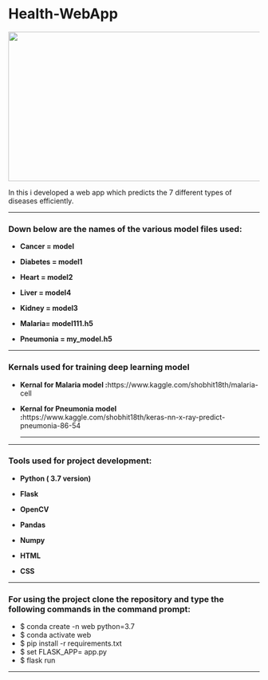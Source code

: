 # Health-WebApp

<img src="https://www.botreetechnologies.com/blog/wp-content/uploads/2020/08/machine-learning-for-healthcare.jpg" width="1100" height="300" />

<p>In this i developed a web app which predicts the 7 different types of diseases efficiently.</p>

<hr>
<h3> Down below are the names of the various model files used:</h3>
<ul>
<li><p><b>Cancer = model</b></p></li>
<li><p><b>Diabetes = model1</b></p></li>
<li><p><b>Heart = model2</b></p></li>
<li><p><b>Liver = model4</b></p></li>
<li><p><b>Kidney = model3</b></p></li>

<li><p><b>Malaria= model111.h5</b></p></li>
<li><p><b>Pneumonia = my_model.h5</b></p></li>
</ul>
<hr>

<h3> Kernals used for training deep learning model </h3>
<ul>
<li><p><b>Kernal for Malaria model :</b>https://www.kaggle.com/shobhit18th/malaria-cell</p></li>

<li><p><b>Kernal for Pneumonia model :</b>https://www.kaggle.com/shobhit18th/keras-nn-x-ray-predict-pneumonia-86-54</p></li>
<hr>
</ul>

<hr>

<h3> Tools used for project development: </h3>
<ul>
<li><p><b>Python ( 3.7 version)</b></p></li>
<li><p><b>Flask</b></p></li>
<li><p><b>OpenCV</b></p></li>
<li><p><b>Pandas</b></p></li>
<li><p><b>Numpy</b></p></li>
<li><p><b>HTML</b></p></li>
<li><p><b>CSS</b></p></li>
</ul>

<hr>
 <h3> For using the project clone the repository and type the following commands in the command prompt: </h3>
 <ul>
 <li> $ conda create -n web python=3.7</li>
 <li> $ conda activate web</li>
 <li> $ pip install -r requirements.txt</li>
  <li> $ set FLASK_APP= app.py</li>
  <li> $ flask run</li>
  </ul>
  
<hr>
